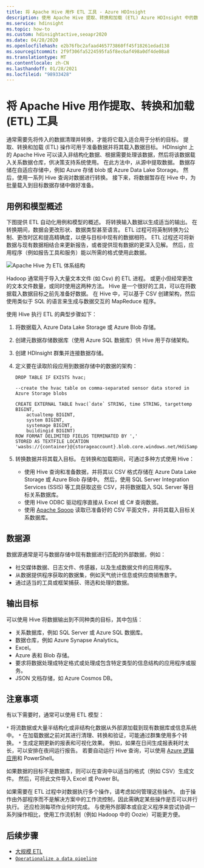 ```yaml
---
title: 将 Apache Hive 用作 ETL 工具 - Azure HDInsight
description: 使用 Apache Hive 提取、转换和加载 (ETL) Azure HDInsight 中的数据。
ms.service: hdinsight
ms.topic: how-to
ms.custom: hdinsightactive,seoapr2020
ms.date: 04/28/2020
ms.openlocfilehash: e2b76fbc2afaad465773860ff45f18261edad138
ms.sourcegitcommit: 2f9f306fa5224595fa5f8ec6af498a0df4de08a8
ms.translationtype: MT
ms.contentlocale: zh-CN
ms.lasthandoff: 01/28/2021
ms.locfileid: "98933428"
---
```

# <a name="use-apache-hive-as-an-extract-transform-and-load-etl-tool"></a>将 Apache Hive 用作提取、转换和加载 (ETL) 工具

通常需要先将传入的数据清理并转换，才能将它载入适合用于分析的目标。 提取、转换和加载 (ETL) 操作可用于准备数据并将其载入数据目标。  HDInsight 上的 Apache Hive 可以读入非结构化数据、根据需要处理该数据，然后将该数据载入关系数据仓库，供决策支持系统使用。 在此方法中，从源中提取数据。 数据存储在自适应存储中，例如 Azure 存储 blob 或 Azure Data Lake Storage。 然后，使用一系列 Hive 查询对数据进行转换。 接下来，将数据暂存在 Hive 中，为批量载入到目标数据存储中做好准备。

## <a name="use-case-and-model-overview"></a>用例和模型概述

下图提供 ETL 自动化用例和模型的概述。 将转换输入数据以生成适当的输出。  在转换期间，数据会更改形状、数据类型甚至语言。  ETL 过程可将英制转换为公制、更改时区和提高精确度，以便与目标中现有的数据相符。 ETL 过程还可将新数据与现有数据相结合来更新报告，或者提供现有数据的更深入见解。 然后，应用程序（例如报告工具和服务）能以所需的格式使用此数据。

![Apache Hive 为 ETL 体系结构](./media/apache-hadoop-using-apache-hive-as-an-etl-tool/hdinsight-etl-architecture.png)

Hadoop 通常用于导入大量文本文件 (如 Csv) 的 ETL 进程。 或更小但经常更改的文本文件数量，或同时使用这两种方法。  Hive 是一个很好的工具，可以在将数据载入数据目标之前先准备好数据。  在 Hive 中，可以基于 CSV 创建架构，然后使用类似于 SQL 的语言来生成与数据交互的 MapReduce 程序。

使用 Hive 执行 ETL 的典型步骤如下：

1. 将数据载入 Azure Data Lake Storage 或 Azure Blob 存储。
2. 创建元数据存储数据库（使用 Azure SQL 数据库）供 Hive 用于存储架构。
3. 创建 HDInsight 群集并连接数据存储。
4. 定义要在读取阶段应用到数据存储中的数据的架构：

    ```hql
    DROP TABLE IF EXISTS hvac;

    --create the hvac table on comma-separated sensor data stored in Azure Storage blobs

    CREATE EXTERNAL TABLE hvac(`date` STRING, time STRING, targettemp BIGINT,
        actualtemp BIGINT,
        system BIGINT,
        systemage BIGINT,
        buildingid BIGINT)
    ROW FORMAT DELIMITED FIELDS TERMINATED BY ','
    STORED AS TEXTFILE LOCATION 'wasbs://{container}@{storageaccount}.blob.core.windows.net/HdiSamples/SensorSampleData/hvac/';
    ```

5. 转换数据并将其载入目标。  在转换和加载期间，可通过多种方式使用 Hive：

    * 使用 Hive 查询和准备数据，并将其以 CSV 格式存储在 Azure Data Lake Storage 或 Azure Blob 存储中。  然后，使用 SQL Server Integration Services (SSIS) 等工具获取这些 CSV，并将数据载入 SQL Server 等目标关系数据库。
    * 使用 Hive ODBC 驱动程序直接从 Excel 或 C# 查询数据。
    * 使用 [Apache Sqoop](apache-hadoop-use-sqoop-mac-linux.md) 读取已准备好的 CSV 平面文件，并将其载入目标关系数据库。

## <a name="data-sources"></a>数据源

数据源通常是可与数据存储中现有数据进行匹配的外部数据，例如：

* 社交媒体数据、日志文件、传感器，以及生成数据文件的应用程序。
* 从数据提供程序获取的数据集，例如天气统计信息或供应商销售数字。
* 通过适当的工具或框架捕获、筛选和处理的数据。

<!-- TODO: (see Collecting and loading data into HDInsight). -->

## <a name="output-targets"></a>输出目标

可以使用 Hive 将数据输出到不同种类的目标，其中包括：

* 关系数据库，例如 SQL Server 或 Azure SQL 数据库。
* 数据仓库，例如 Azure Synapse Analytics。
* Excel。
* Azure 表和 Blob 存储。
* 要求将数据处理成特定格式或处理成包含特定类型的信息结构的应用程序或服务。
* JSON 文档存储，如 Azure Cosmos DB。

## <a name="considerations"></a>注意事项

有以下需要时，通常可以使用 ETL 模型：

`*` 将流数据或大量半结构化或非结构化数据从外部源加载到现有数据库或信息系统中。
`*` 在加载数据之前对其进行清理、转换和验证，可能通过群集使用多个转换。
`*` 生成定期更新的报表和可视化效果。 例如，如果在日间生成报表耗时太长，可以安排在夜间运行报告。 若要自动运行 Hive 查询，可以使用 [Azure 逻辑应用](../../logic-apps/logic-apps-overview.md)和 PowerShell。

如果数据的目标不是数据库，则可以在查询中以适当的格式（例如 CSV）生成文件。 然后，可将此文件导入 Excel 或 Power BI。

如果需要在 ETL 过程中对数据执行多个操作，请考虑如何管理这些操作。 由于操作由外部程序而不是解决方案中的工作流控制，因此需确定某些操作是否可以并行执行。 还应检测每项作业何时完成。 与使用外部脚本或自定义程序来尝试协调一系列操作相比，使用工作流机制（例如 Hadoop 中的 Oozie）可能更方便。

## <a name="next-steps"></a>后续步骤

* [大规模 ETL](apache-hadoop-etl-at-scale.md)
* [`Operationalize a data pipeline`](../hdinsight-operationalize-data-pipeline.md)
